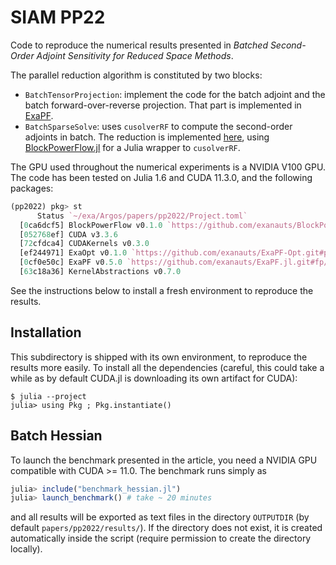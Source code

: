 # SIAM PP22

Code to reproduce the numerical results presented in *Batched Second-Order Adjoint Sensitivity for Reduced Space Methods*.

The parallel reduction algorithm is constituted by two blocks:
* `BatchTensorProjection`: implement the code for the batch adjoint and the batch forward-over-reverse projection. That part is implemented in [ExaPF](https://github.com/exanauts/ExaPF.jl/).
* `BatchSparseSolve`: uses `cusolverRF` to compute the second-order adjoints in batch. The reduction is implemented [here](https://github.com/exanauts/Argos.jl/blob/master/src/Evaluators/reduced_evaluator.jl#L467-L511), using [BlockPowerFlow.jl](https://github.com/exanauts/BlockPowerFlow.jl/) for a Julia wrapper to `cusolverRF`.

The GPU used throughout the numerical experiments is a NVIDIA V100 GPU.
The code has been tested on Julia 1.6 and CUDA 11.3.0, and the following packages:
```julia
(pp2022) pkg> st
      Status `~/exa/Argos/papers/pp2022/Project.toml`
  [0ca6dcf5] BlockPowerFlow v0.1.0 `https://github.com/exanauts/BlockPowerFlow.jl.git#master`
  [052768ef] CUDA v3.3.6
  [72cfdca4] CUDAKernels v0.3.0
  [ef244971] ExaOpt v0.1.0 `https://github.com/exanauts/ExaPF-Opt.git#pp2022`
  [0cf0e50c] ExaPF v0.5.0 `https://github.com/exanauts/ExaPF.jl.git#fp/exaopt`
  [63c18a36] KernelAbstractions v0.7.0
```
See the instructions below to install a fresh environment to reproduce the results.


## Installation
This subdirectory is shipped with its own environment, to reproduce the results more easily.
To install all the dependencies (careful, this could take a while as by default CUDA.jl is downloading its own artifact for CUDA):
```shell
$ julia --project
julia> using Pkg ; Pkg.instantiate()

```

## Batch Hessian
To launch the benchmark presented in the article, you need a NVIDIA GPU compatible with CUDA >= 11.0.
The benchmark runs simply as
```julia
julia> include("benchmark_hessian.jl")
julia> launch_benchmark() # take ~ 20 minutes

```
and all results will be exported as text files in the directory `OUTPUTDIR` (by default `papers/pp2022/results/`).
If the directory does not exist, it is created automatically inside the script (require permission to create the directory locally).
